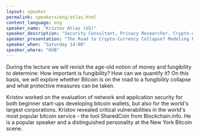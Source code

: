 ```yaml
---
layout: speaker
permalink: speakers/eng/atlas.html
content_language: eng
speaker_name: "Kristov Atlas (US)"
speaker_description: "Security Consultant, Privacy Researcher, Crypto-currency Auditor, Bitcoin Speaker"
speaker_presentation: "The Road to Crypto-Currency Collapse? Modeling Fungibility Attacks and Countermeasures (EN)"
speaker_when: "Saturday 14:00"
speaker_where: "HUB"
---
```


During the lecture we will revisit the age-old notion of money and fungibility to determine: How important is fungibility? How can we quantify it? On this basis, we will explore whether Bitcoin is on the road to a fungibility collapse and what protective measures can be taken.

Kristov worked on the evaluation of network and application security for both beginner start-ups developing bitcoin wallets, but also for the world's largest corporations. Kristov revealed critical vulnerabilities in the world's most popular bitcoin service - the tool SharedCoin from Blockchain.info. He is a popular speaker and a distinguished personality at the New York Bitcoin scene.
